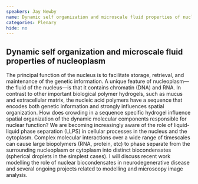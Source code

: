 ```yaml
---
speakers: Jay Newby
name: Dynamic self organization and microscale fluid properties of nucleoplasm
categories: Plenary
hide: no
---
```


## Dynamic self organization and microscale fluid properties of nucleoplasm

The principal function of the nucleus is to facilitate storage, retrieval, and maintenance of the genetic information. A unique feature of nucleoplasm—the fluid of the nucleus—is that it contains chromatin (DNA) and RNA. In contrast to other important biological polymer hydrogels, such as mucus and extracellular matrix, the nucleic acid polymers have a sequence that encodes both genetic information and strongly influences spatial organization. How does crowding in a sequence specific hydrogel influence spatial organization of the dynamic molecular components responsible for nuclear function? We are becoming increasingly aware of the role of liquid-liquid phase separation (LLPS) in cellular processes in the nucleus and the cytoplasm. Complex molecular interactions over a wide range of timescales can cause large biopolymers (RNA, protein, etc) to phase separate from the surrounding nucleoplasm or cytoplasm into distinct biocondensates (spherical droplets in the simplest cases). I will discuss recent work modelling the role of nuclear biocondensates in neurodegenerative disease and several ongoing projects related to modelling and microscopy image analysis.


